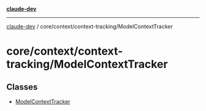 [**claude-dev**](../../../../README.md)

***

[claude-dev](../../../../README.md) / core/context/context-tracking/ModelContextTracker

# core/context/context-tracking/ModelContextTracker

## Classes

- [ModelContextTracker](classes/ModelContextTracker.md)
